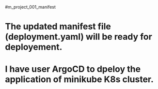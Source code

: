 #m_project_001_manifest

# The updated manifest file (deployment.yaml) will be ready for deployement. 
# I have user ArgoCD to dpeloy the application of minikube K8s cluster.
